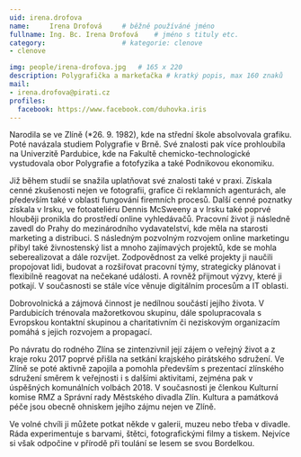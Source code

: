 ```yaml
---
uid: irena.drofova
name:     Irena Drofová  	# běžně používáné jméno
fullname: Ing. Bc. Irena Drofová 	# jméno s tituly etc.
category:                   # kategorie: clenove
- clenove

img: people/irena-drofova.jpg   # 165 x 220
description: Polygrafička a markeťačka # kratký popis, max 160 znaků
mail:
- irena.drofova@pirati.cz
profiles:
  facebook: https://www.facebook.com/duhovka.iris
---
```

Narodila se ve Zlíně (*26. 9. 1982), kde na střední škole absolvovala grafiku. Poté navázala studiem Polygrafie v Brně. Své znalosti pak více prohloubila na Univerzitě Pardubice, kde na Fakultě chemicko-technologické vystudovala obor Polygrafie a fotofyzika a také Podnikovou ekonomiku.

Již během studií se snažila uplatňovat své znalosti také v praxi. Získala cenné zkušenosti nejen ve fotografii, grafice či reklamních agenturách, ale především také v oblasti fungování firemních procesů. Další cenné poznatky získala v Irsku, ve fotoateliéru Dennis McSweeny a v Irsku také poprvé hlouběji pronikla do prostředí online vyhledávačů. Pracovní život ji následně zavedl do Prahy do mezinárodního vydavatelství, kde měla na starosti marketing a distribuci. S následným pozvolným rozvojem online marketingu přibyl také živnostenský list a mnoho zajímavých projektů, kde se mohla seberealizovat a dále rozvíjet. Zodpovědnost za velké projekty ji naučili propojovat lidi, budovat a rozšiřovat pracovní týmy, strategicky plánovat i flexibilně reagovat na nečekané události. A rovněž přijmout výzvy, které ji potkají. V současnosti se stále více věnuje digitálním procesům a IT oblasti.

Dobrovolnická a zájmová činnost je nedílnou součástí jejího života. V Pardubicích trénovala mažoretkovou skupinu, dále spolupracovala s Evropskou kontaktní skupinou a charitativním či neziskovým organizacím pomáhá s jejich rozvojem a propagací.

Po návratu do rodného Zlína se zintenzivnil její zájem o veřejný život a z kraje roku 2017 poprvé přišla na setkání krajského pirátského sdružení. Ve Zlíně se poté aktivně zapojila a pomohla především s prezentací zlínského sdružení směrem k veřejnosti i s dalšími aktivitami, zejména pak v úspěšných komunálních volbách 2018. V současnosti je členkou Kulturní komise RMZ a Správní rady Městského divadla Zlín. Kultura a památková péče jsou obecně ohniskem jejího zájmu nejen ve Zlíně.

Ve volné chvíli ji můžete potkat někde v galerii, muzeu nebo třeba v divadle. Ráda experimentuje s barvami, štětci, fotografickými filmy a tiskem. Nejvíce si však odpočine v přírodě při toulání se lesem se svou Bordelkou. 
